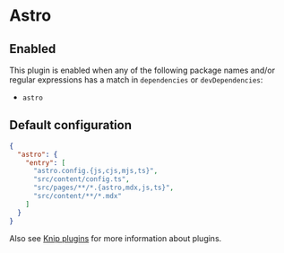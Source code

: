 # Astro

## Enabled

This plugin is enabled when any of the following package names and/or regular expressions has a match in `dependencies`
or `devDependencies`:

- `astro`

## Default configuration

```json
{
  "astro": {
    "entry": [
      "astro.config.{js,cjs,mjs,ts}",
      "src/content/config.ts",
      "src/pages/**/*.{astro,mdx,js,ts}",
      "src/content/**/*.mdx"
    ]
  }
}
```

Also see [Knip plugins][1] for more information about plugins.

[1]: https://github.com/webpro/knip/blob/main/README.md#plugins
